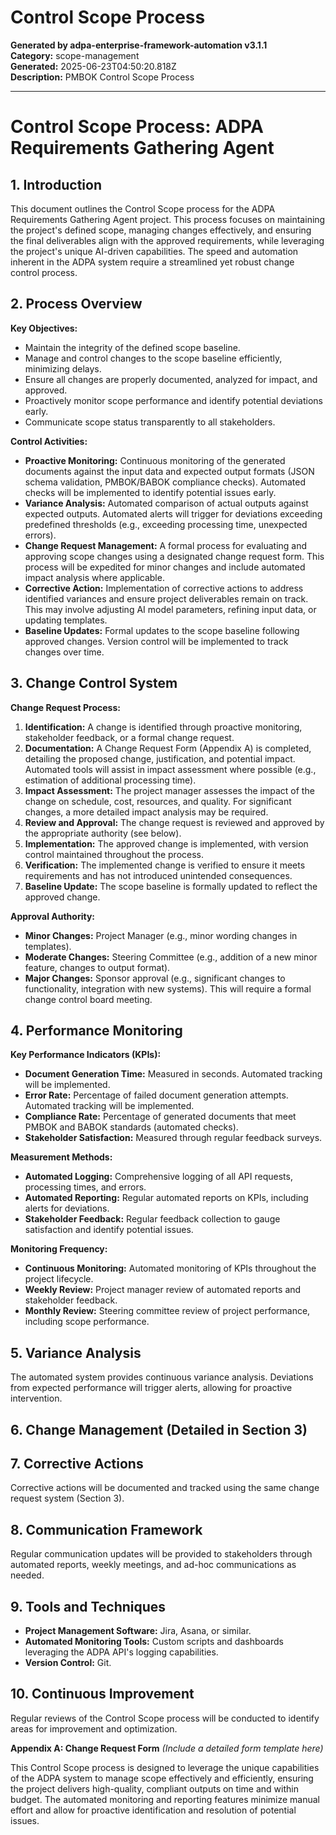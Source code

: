 # Control Scope Process

**Generated by adpa-enterprise-framework-automation v3.1.1**  
**Category:** scope-management  
**Generated:** 2025-06-23T04:50:20.818Z  
**Description:** PMBOK Control Scope Process

---

# Control Scope Process: ADPA Requirements Gathering Agent

## 1. Introduction

This document outlines the Control Scope process for the ADPA Requirements Gathering Agent project.  This process focuses on maintaining the project's defined scope, managing changes effectively, and ensuring the final deliverables align with the approved requirements, while leveraging the project's unique AI-driven capabilities.  The speed and automation inherent in the ADPA system require a streamlined yet robust change control process.

## 2. Process Overview

**Key Objectives:**

* Maintain the integrity of the defined scope baseline.
* Manage and control changes to the scope baseline efficiently, minimizing delays.
* Ensure all changes are properly documented, analyzed for impact, and approved.
* Proactively monitor scope performance and identify potential deviations early.
* Communicate scope status transparently to all stakeholders.

**Control Activities:**

* **Proactive Monitoring:** Continuous monitoring of the generated documents against the input data and expected output formats (JSON schema validation, PMBOK/BABOK compliance checks).  Automated checks will be implemented to identify potential issues early.
* **Variance Analysis:** Automated comparison of actual outputs against expected outputs.  Automated alerts will trigger for deviations exceeding predefined thresholds (e.g., exceeding processing time, unexpected errors).
* **Change Request Management:** A formal process for evaluating and approving scope changes using a designated change request form.  This process will be expedited for minor changes and include automated impact analysis where applicable.
* **Corrective Action:**  Implementation of corrective actions to address identified variances and ensure project deliverables remain on track.  This may involve adjusting AI model parameters, refining input data, or updating templates.
* **Baseline Updates:** Formal updates to the scope baseline following approved changes.  Version control will be implemented to track changes over time.

## 3. Change Control System

**Change Request Process:**

1. **Identification:** A change is identified through proactive monitoring, stakeholder feedback, or a formal change request.
2. **Documentation:** A Change Request Form (Appendix A) is completed, detailing the proposed change, justification, and potential impact.  Automated tools will assist in impact assessment where possible (e.g., estimation of additional processing time).
3. **Impact Assessment:** The project manager assesses the impact of the change on schedule, cost, resources, and quality.  For significant changes, a more detailed impact analysis may be required.
4. **Review and Approval:** The change request is reviewed and approved by the appropriate authority (see below).
5. **Implementation:** The approved change is implemented, with version control maintained throughout the process.
6. **Verification:** The implemented change is verified to ensure it meets requirements and has not introduced unintended consequences.
7. **Baseline Update:** The scope baseline is formally updated to reflect the approved change.

**Approval Authority:**

* **Minor Changes:** Project Manager (e.g., minor wording changes in templates).
* **Moderate Changes:** Steering Committee (e.g., addition of a new minor feature, changes to output format).
* **Major Changes:** Sponsor approval (e.g., significant changes to functionality, integration with new systems).  This will require a formal change control board meeting.


## 4. Performance Monitoring

**Key Performance Indicators (KPIs):**

* **Document Generation Time:** Measured in seconds.  Automated tracking will be implemented.
* **Error Rate:** Percentage of failed document generation attempts.  Automated tracking will be implemented.
* **Compliance Rate:** Percentage of generated documents that meet PMBOK and BABOK standards (automated checks).
* **Stakeholder Satisfaction:** Measured through regular feedback surveys.

**Measurement Methods:**

* **Automated Logging:**  Comprehensive logging of all API requests, processing times, and errors.
* **Automated Reporting:**  Regular automated reports on KPIs, including alerts for deviations.
* **Stakeholder Feedback:**  Regular feedback collection to gauge satisfaction and identify potential issues.

**Monitoring Frequency:**

* **Continuous Monitoring:** Automated monitoring of KPIs throughout the project lifecycle.
* **Weekly Review:**  Project manager review of automated reports and stakeholder feedback.
* **Monthly Review:**  Steering committee review of project performance, including scope performance.


## 5. Variance Analysis

The automated system provides continuous variance analysis.  Deviations from expected performance will trigger alerts, allowing for proactive intervention.


## 6. Change Management (Detailed in Section 3)


## 7. Corrective Actions

Corrective actions will be documented and tracked using the same change request system (Section 3).


## 8. Communication Framework

Regular communication updates will be provided to stakeholders through automated reports, weekly meetings, and ad-hoc communications as needed.


## 9. Tools and Techniques

* **Project Management Software:** Jira, Asana, or similar.
* **Automated Monitoring Tools:** Custom scripts and dashboards leveraging the ADPA API's logging capabilities.
* **Version Control:** Git.


## 10. Continuous Improvement

Regular reviews of the Control Scope process will be conducted to identify areas for improvement and optimization.


**Appendix A: Change Request Form**  *(Include a detailed form template here)*


This Control Scope process is designed to leverage the unique capabilities of the ADPA system to manage scope effectively and efficiently, ensuring the project delivers high-quality, compliant outputs on time and within budget.  The automated monitoring and reporting features minimize manual effort and allow for proactive identification and resolution of potential issues.
